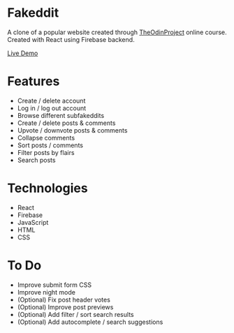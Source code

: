 # Fakeddit

A clone of a popular website created through [TheOdinProject](https://www.theodinproject.com) online course. Created with React using Firebase backend.

[Live Demo](https://redraptor10.github.io/fakeddit)

# Features

- Create / delete account
- Log in / log out account
- Browse different subfakeddits
- Create / delete posts & comments
- Upvote / downvote posts & comments
- Collapse comments
- Sort posts / comments
- Filter posts by flairs
- Search posts

# Technologies

- React
- Firebase
- JavaScript
- HTML
- CSS

# To Do

- Improve submit form CSS
- Improve night mode
- (Optional) Fix post header votes
- (Optional) Improve post previews
- (Optional) Add filter / sort search results
- (Optional) Add autocomplete / search suggestions